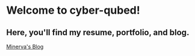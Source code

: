 # Welcome to cyber-qubed!
## Here, you'll find my resume, portfolio, and blog.
[Minerva's Blog](https://soulfire-singularity.github.io/cyber-qubed/blog.html)
